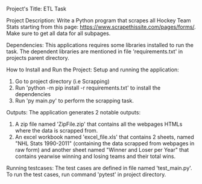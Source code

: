Project's Title: ETL Task

Project Description: Write a Python program that scrapes all Hockey Team Stats starting from this page: https://www.scrapethissite.com/pages/forms/. Make sure to get all data for all subpages.


Dependencies: This applications requires some libraries installed to run the task. The dependent libraries are mentioned in file 'requirements.txt' in projects parent directory.


How to Install and Run the Project:
Setup and running the application:
1. Go to project directory (i.e Scrapping)
2. Run 'python -m pip install -r requirements.txt' to install the dependencies
3. Run 'py main.py' to perform the scrapping task.

Outputs:
The application generates 2 notable outputs:
1. A zip file named 'ZipFile.zip' that contains all the webpages HTMLs where the data is scrapped from.
2. An excel workbook named 'excel_file.xls' that contains 2 sheets, named "NHL Stats 1990-2011" (containing the data scrapped from webpages in raw form) and another sheet named "Winner and Loser per Year" that contains yearwise winning and losing teams and their total wins.

Running testcases:
The test cases are defined in file named 'test_main.py'. To run the test cases, run command 'pytest' in project directory.

